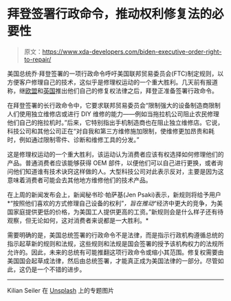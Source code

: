 # 拜登签署行政命令，推动权利修复法的必要性

> 原文：<https://www.xda-developers.com/biden-executive-order-right-to-repair/>

美国总统乔·拜登签署的一项行政命令呼吁美国联邦贸易委员会(FTC)制定规则，以方便客户修理自己的技术，这似乎是修理权运动的一个重大胜利。几天前有报道称，继[欧盟](https://www.xda-developers.com/eu-right-to-repair-laws-update-smartphone/)和[英国](https://www.xda-developers.com/british-right-to-repair-law/)推出他们自己的修复权法律之后，拜登正准备签署行政命令。

在拜登签署的长行政命令中，它要求联邦贸易委员会“限制强大的设备制造商限制人们使用独立维修店或进行 DIY 维修的能力——例如当拖拉机公司阻止农民修理他们自己的拖拉机时。”后来，它特别指出手机制造商也在阻止独立维修店。它说，科技公司和其他公司正在“对自我和第三方维修施加限制，使维修更加昂贵和耗时，例如通过限制零件、诊断和维修工具的分发。”

这是修理权运动的一个重大胜利，该运动认为消费者应该有权选择如何修理他们的产品。普通消费者应该能够获得 OEM 部件，以便他们可以自己进行更换，或者询问他们知道谁有技术诀窍这样做的人。大型科技公司对此表示反对，主要是因为这意味着消费者可能会去其他地方维修他们的技术产品。

在上周的新闻发布会上，新闻秘书珍·帕萨基(Jen Psaki)表示，新规则将给予用户*“按照他们喜欢的方式修理自己设备的权利”*，旨在推动*“经济中更大的竞争，为美国家庭提供更低的价格，为美国工人提供更高的工资。”新规则会是什么样子还有待观察，但无论如何，这对消费者来说都是一大胜利。*

需要明确的是，美国总统签署的行政命令不是法律，而是指示行政机构遵循总统的指示起草新的规则和法规，这些规则和法规是国会签署的授予该机构权力的法规所允许的。因此，未来的总统有可能推翻这项行政命令或缩小其范围。修复权需要由美国国会起草成法律，然后由总统签署，才能真正成为美国法律的一部分。尽管如此，这仍是一个不错的进步。

* * *

Kilian Seiler 在 [Unsplash](https://unsplash.com/s/photos/phone-repair?utm_source=unsplash&utm_medium=referral&utm_content=creditCopyText) 上的专题图片